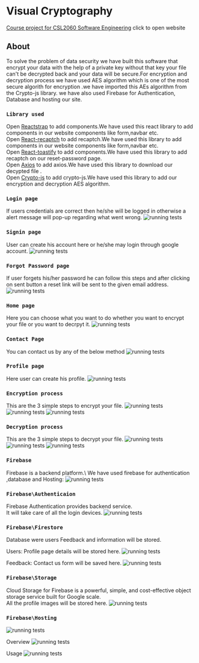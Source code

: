 # Visual Cryptography


[Course project for CSL2060 Software Engineering](https://project-deploy-2b18f.web.app) click to open website

## About

To solve the problem of data security we have built this software that encrypt your data with the help of a private key without that key your file can't be decrypted back and your data will be secure.For encryption and decryption process we have used AES algorithm which is one of the most secure algorith for encryption .we have imported this AEs algorithm from the Crypto-js library. we have also used Firebase for Authentication, Database and hosting our site.

### `Library used `


Open [Reactstrap](https://reactstrap.github.io/) to add components.We have used this react library to add components in our website components like form,navbar etc.\
Open [React-recaptch](https://www.npmjs.com/package/react-recaptcha) to add recaptch.We have used this  library to add components in our website components like form,navbar etc.\
Open [React-toastify](https://www.npmjs.com/package/react-toastify) to add components.We have used this  library to add recaptch on our reset-password page.\
Open [Axios](https://www.npmjs.com/package/axios) to add axios.We have used this library to download our decypted file .\
Open [Crypto-js](https://www.npmjs.com/package/crypto-js) to add crypto-js.We have used this library to add our encryption and decryption AES algorithm.


### `Login page`

If users credentials are correct then he/she will be logged in otherwise a alert message will pop-up regarding what went wrong.
![running tests](image/Screenshot%20(333).png)


### `Signin page`

User can create his account here or he/she may login through google account.
![running tests](image/Screenshot%20(334).png)


### `Forgot Password page`

If user forgets his/her password he can follow this steps and after clicking on sent button a reset link will be sent to the given email address.
![running tests](image/Screenshot%20(336).png)


### `Home page`

Here you can choose what you want to do whether you want to encrypt your file or you want to decrpyt it.
![running tests](image/Screenshot%20(337).png)


### `Contact Page`
You can contact us by any of the below method
![running tests](image/Screenshot%20(338).png)


### `Profile page`

Here user can create his profile.
![running tests](image/Screenshot%20(339).png)


### `Encryption process`
This are the 3 simple steps to encrypt your file.
![running tests](image/Screenshot%20(340).png)
![running tests](image/Screenshot%20(341).png)
![running tests](image/Screenshot%20(342).png)


### `Decryption process`
This are the 3 simple steps to decrypt your file.
![running tests](image/Screenshot%20(343).png)
![running tests](image/Screenshot%20(344).png)
![running tests](image/Screenshot%20(345).png)

### `Firebase`
Firebase is a backend platform.\ 
We have used firebase for authentication ,database and Hosting:
![running tests](image/Screenshot%20(353).png)

### `Firebase\Authenticaion`
Firebase Authentication provides backend service.\
It will take care of all the login devices.
![running tests](image/Screenshot%20(346).png)

### `Firebase\Firestore`
Database were users Feedback and information will be stored.

Users: Profile page details will be stored here.
![running tests](image/Screenshot%20(347).png)

Feedback: Contact us form will be saved here.
![running tests](image/Screenshot%20(348).png)


### `Firebase\Storage`
Cloud Storage for Firebase is a powerful, simple, and cost-effective object storage service built for Google scale. \
All the profile images will be stored here.
![running tests](image/Screenshot%20(349).png)

### `Firebase\Hosting`

![running tests](image/Screenshot%20(350).png)

Overview
![running tests](image/Screenshot%20(351).png)

Usage 
![running tests](image/Screenshot%20(352).png)


